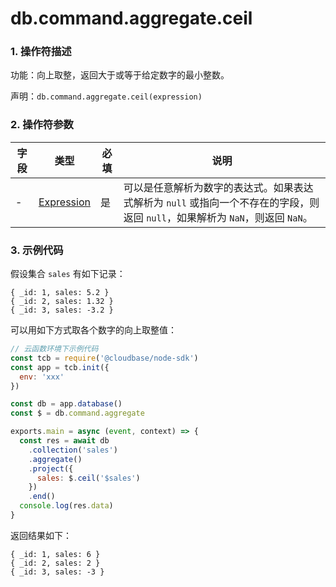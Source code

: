 # db.command.aggregate.ceil

### 1. 操作符描述

功能：向上取整，返回大于或等于给定数字的最小整数。

声明：`db.command.aggregate.ceil(expression)`

### 2. 操作符参数

| 字段 | 类型                           | 必填 | 说明                                                                                                                          |
| ---- | ------------------------------ | ---- | ----------------------------------------------------------------------------------------------------------------------------- |
| -    | [Expression](../expression.md) | 是   | 可以是任意解析为数字的表达式。如果表达式解析为 `null` 或指向一个不存在的字段，则返回 `null`，如果解析为 `NaN`，则返回 `NaN`。 |

### 3. 示例代码

假设集合 `sales` 有如下记录：

```
{ _id: 1, sales: 5.2 }
{ _id: 2, sales: 1.32 }
{ _id: 3, sales: -3.2 }
```

可以用如下方式取各个数字的向上取整值：

```js
// 云函数环境下示例代码
const tcb = require('@cloudbase/node-sdk')
const app = tcb.init({
  env: 'xxx'
})

const db = app.database()
const $ = db.command.aggregate

exports.main = async (event, context) => {
  const res = await db
    .collection('sales')
    .aggregate()
    .project({
      sales: $.ceil('$sales')
    })
    .end()
  console.log(res.data)
}
```

返回结果如下：

```
{ _id: 1, sales: 6 }
{ _id: 2, sales: 2 }
{ _id: 3, sales: -3 }
```
